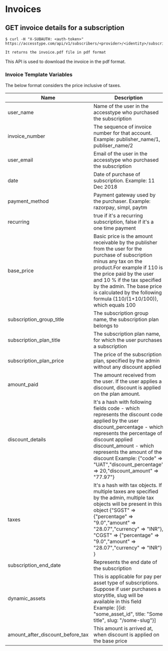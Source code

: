 # Invoices

## GET invoice details for a subscription

```shell--request
$ curl -H "X-SUBAUTH: <auth-token>"
https://accesstype.com/api/v1/subscribers/<provider>/<identity>/subscriptions/<subscription_id>/invoices/<invoice_id>/download.json
```
```shell--response
It returns the invoice.pdf file in pdf format
```
This API is used to download the invoice in the pdf format.

### Invoice Template Variables

The below format considers the price inclusive of taxes.

| Name                             | Description                                                                                                                                                                                                                                                                                                                 |
|----------------------------------|-----------------------------------------------------------------------------------------------------------------------------------------------------------------------------------------------------------------------------------------------------------------------------------------------------------------------------|
| user_name                        | Name of the user in the accesstype who purchased the subscription                                                                                                                                                                                                                                                           |
| invoice_number                   | The sequence of invoice number for that account. Example: publisher_name/1, publiser_name/2                                                                                                                                                                                                                                 |
| user_email                       | Email of the user in the accesstype who purchased the subscription                                                                                                                                                                                                                                                          |
| date                             | Date of purchase of subscription. Example: 11 Dec 2018                                                                                                                                                                                                                                                                      |
| payment_method                   | Payment gateway used by the purchaser. Example: razorpay, simpl, paytm                                                                                                                                                                                                                                                      |
| recurring                        | true if it's a recurring subscription, false if it's a one time payment                                                                                                                                                                                                                                                     |
| base_price                       | Basic price is the amount receivable by the publisher from the user for the purchase of subscription minus any tax on the product.For example if 110 is the price paid by the user and 10 % if the tax specified by the admin. The base price is calculated by the following formula (110/(1+10/100)), which equals 100     |
| subscription_group_title         | The subscription group name, the subscription plan belongs to                                                                                                                                                                                                                                                               |
| subscription_plan_title          | The subscription plan name, for which the user purchases a subscription                                                                                                                                                                                                                                                     |
| subscription_plan_price          | The price of the subscription plan, specified by the admin without any discount applied                                                                                                                                                                                                                                     |
| amount_paid                      | The amount received from the user. If the user applies a discount, discount is applied on the plan amount.                                                                                                                                                                                                                  |
| discount_details                 | It's a hash with following fields code - which represents the discount code applied by the user discount_percentage - which represents the percentage of discount applied discount_amount - which represents the amount of the discount Example: {"code" => "UAT","discount_percentage" => 20,"discount_amount" => "77.97"} |
| taxes                            | It's a hash with tax objects. If multiple taxes are specified by the admin, multiple tax objects will be present in this object {"SGST" => {"percentage" => "9.0","amount" => "28.07","currency" => "INR"},  "CGST" => {"percentage" => "9.0","amount" => "28.07","currency" => "INR"} }                                    |
| subscription_end_date            | Represents the end date of the subscription                                                                                                                                                                                                                                                                                 |
| dynamic_assets                   | This is applicable for pay per asset type of subscriptions. Suppose if user purchases a storytitle, slug will be available in this field  Example: [{id: "some_asset_id", title: "Some title", slug: "/some-slug"}]                                                                                                         |
| amount_after_discount_before_tax | This amount is arrived at, when discount is applied on the base price|                                                                                                                                   